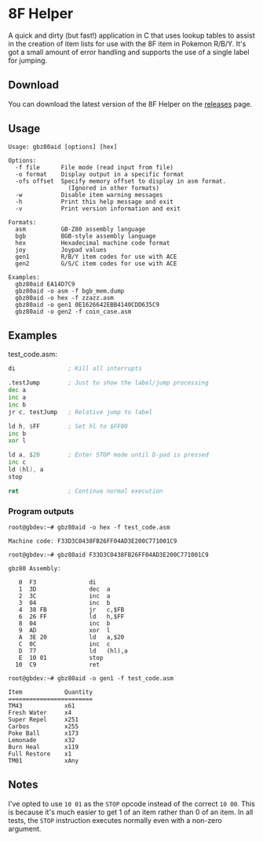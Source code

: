 8F Helper
=========

A quick and dirty (but fast!) application in C that uses lookup tables to assist in the creation of item lists for use with the 8F item in Pokemon R/B/Y. It's got a small amount of error handling and supports the use of a single label for jumping.

## Download
You can download the latest version of the 8F Helper on the [releases](https://github.com/KernelEquinox/8F-Helper/releases/) page.

## Usage
```
Usage: gbz80aid [options] [hex]

Options:
  -f file      File mode (read input from file)
  -o format    Display output in a specific format
  -ofs offset  Specify memory offset to display in asm format.
                 (Ignored in other formats)
  -w           Disable item warning messages
  -h           Print this help message and exit
  -v           Print version information and exit

Formats:
  asm          GB-Z80 assembly language
  bgb          BGB-style assembly language
  hex          Hexadecimal machine code format
  joy          Joypad values
  gen1         R/B/Y item codes for use with ACE
  gen2         G/S/C item codes for use with ACE

Examples:
  gbz80aid EA14D7C9
  gbz80aid -o asm -f bgb_mem.dump
  gbz80aid -o hex -f zzazz.asm
  gbz80aid -o gen1 0E1626642EBB4140CDD635C9
  gbz80aid -o gen2 -f coin_case.asm
```

## Examples
test_code.asm:
```asm
di               ; Kill all interrupts

.testJump        ; Just to show the label/jump processing
dec a
inc a
inc b
jr c, testJump   ; Relative jump to label

ld h, $FF        ; Set hl to $FF00
inc b
xor l

ld a, $20        ; Enter STOP mode until D-pad is pressed
inc c
ld (hl), a
stop

ret              ; Continue normal execution 
```
### Program outputs
```
root@gbdev:~# gbz80aid -o hex -f test_code.asm

Machine code: F33D3C0438FB26FF04AD3E200C771001C9
```
```
root@gbdev:~# gbz80aid F33D3C0438FB26FF04AD3E200C771001C9

gbz80 Assembly:

   0  F3               di
   1  3D               dec  a
   2  3C               inc  a
   3  04               inc  b
   4  38 FB            jr   c,$FB
   6  26 FF            ld   h,$FF
   8  04               inc  b
   9  AD               xor  l
   A  3E 20            ld   a,$20
   C  0C               inc  c
   D  77               ld   (hl),a
   E  10 01            stop
  10  C9               ret
```
```
root@gbdev:~# gbz80aid -o gen1 -f test_code.asm

Item            Quantity
========================
TM43            x61
Fresh Water     x4
Super Repel     x251
Carbos          x255
Poke Ball       x173
Lemonade        x32
Burn Heal       x119
Full Restore    x1
TM01            xAny
```

## Notes
I've opted to use `10 01` as the `STOP` opcode instead of the correct `10 00`. This is because it's much easier to get 1 of an item rather than 0 of an item. In all tests, the `STOP` instruction executes normally even with a non-zero argument.



